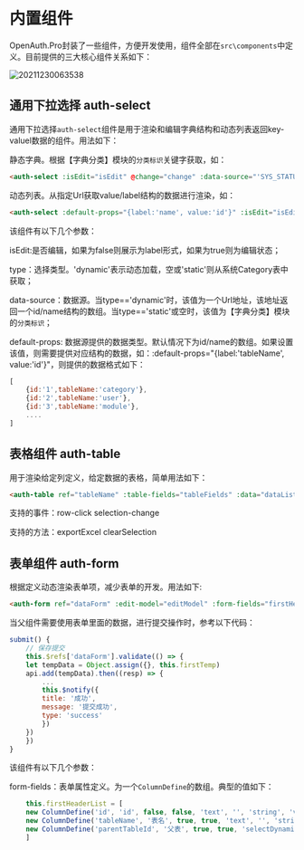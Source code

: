 # 内置组件

OpenAuth.Pro封装了一些组件，方便开发使用，组件全部在`src\components`中定义。目前提供的三大核心组件关系如下：

![20211230063538](http://img.openauth.net.cn/20211230063538.png)

## 通用下拉选择 auth-select

通用下拉选择`auth-select`组件是用于渲染和编辑字典结构和动态列表返回key-valuel数据的组件。用法如下：

静态字典。根据【字典分类】模块的`分类标识`关键字获取，如：
```html
<auth-select :isEdit="isEdit" @change="change" :data-source="'SYS_STATUS'" v-model="val" size="small"></auth-select>
```
动态列表。从指定Url获取value/label结构的数据进行渲染，如：
```html
<auth-select :default-props="{label:'name', value:'id'}" :isEdit="isEdit" @change="change" :type="'dynamic'" :data-source="'/CategoryTypes/Load'" v-model="val" size="small"></auth-select>
```

该组件有以下几个参数：

isEdit:是否编辑，如果为false则展示为label形式，如果为true则为编辑状态；

type：选择类型。'dynamic'表示动态加载，空或'static'则从系统Category表中获取；

data-source：数据源。当type=='dynamic'时，该值为一个Url地址，该地址返回一个id/name结构的数组。当type=='static'或空时，该值为【字典分类】模块的`分类标识`；

default-props: 数据源提供的数据类型。默认情况下为id/name的数组。如果设置该值，则需要提供对应结构的数据，如：:default-props="{label:'tableName', value:'id'}"，则提供的数据格式如下：

```javascript
[
    {id:'1',tableName:'category'},
    {id:'2',tableName:'user'},
    {id:'3',tableName:'module'},
    ....
]
```

## 表格组件 auth-table

用于渲染给定列定义，给定数据的表格，简单用法如下：
```html
<auth-table ref="tableName" :table-fields="tableFields" :data="dataList" ></auth-table>
```

支持的事件：row-click selection-change

支持的方法：exportExcel clearSelection

## 表单组件 auth-form

根据定义动态渲染表单项，减少表单的开发。用法如下:
```html
<auth-form ref="dataForm" :edit-model="editModel" :form-fields="firstHeaderList" :data="firstTemp" :col-num="3"></auth-form>
```

当父组件需要使用表单里面的数据，进行提交操作时，参考以下代码：

```javascript
submit() {
    // 保存提交
    this.$refs['dataForm'].validate(() => {
    let tempData = Object.assign({}, this.firstTemp)
    api.add(tempData).then((resp) => {
        ...
        this.$notify({
        title: '成功',
        message: '提交成功',
        type: 'success'
        })
    })
    })
}
```

该组件有以下几个参数：

form-fields：表单属性定义。为一个`ColumnDefine`的数组。典型的值如下：

```javascript
    this.firstHeaderList = [
    new ColumnDefine('id', 'id', false, false, 'text', '', 'string', 'varchar', ''),
    new ColumnDefine('tableName', '表名', true, true, 'text', '', 'string', 'varchar', ''),
    new ColumnDefine('parentTableId', '父表', true, true, 'selectDynamic', '/BuilderTables/AllMain', 'string', 'varchar', ''),
    ]
```



